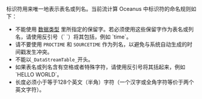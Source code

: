 标识符用来唯一地表示表名或列名。当前流计算 Oceanus 中标识符的命名规则如下：
- 不能使用 [数据类型](/document/product/849/18119) 里所指定的保留字。若必须使用这些保留字作为表名或列名，请使用反引号（\` \`）将其包括，例如 \`time\`。
- 请不要使用 `PROCTIME` 和 `SOURCETIME` 作为列名，以避免与系统自动生成的时间戳发生冲突。
- 不能以`_DataStreamTable_`开头。
- 如果表名或列名含有空格或者特殊字符，请使用反引号将其括起来，例如 \`HELLO WORLD\`。
- 长度必须小于等于128个英文（半角）字符（一个汉字或全角字符等价于两个英文字符）。

